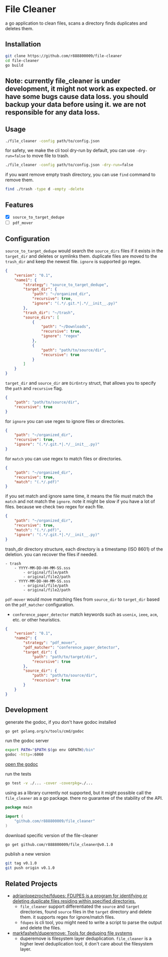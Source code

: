 # File Cleaner

a go application to clean files, scans a directory finds duplicates and deletes them.

## Installation
```bash
git clone https://github.com/r888800009/file-cleaner
cd file-cleaner
go build
```
## Note: currently file_cleaner is under development, it might not work as expected. or have some bugs cause data loss. you should backup your data before using it. we are not responsible for any data loss.

## Usage
```bash
./file_cleaner -config path/to/config.json
```
for safety, we make the cli tool dry-run by default, you can use `-dry-run=false` to move file to trash.
```bash
./file_cleaner -config path/to/config.json -dry-run=false
```
if you want remove empty trash directory, you can use `find` command to remove them.
```bash
find ./trash -type d -empty -delete
```

## Features
- [x] `source_to_target_dedupe`
- [ ] `pdf_mover`

## Configuration
`source_to_target_dedupe` would search the `source_dirs` files if it exists in the `target_dir` and deletes or symlinks them.
duplicate files are moved to the `trash_dir` and keep the newest file. `ignore` is supported go regex.
```json
{
    "version": "0.1",
    "name1": {
        "strategy": "source_to_target_dedupe",
        "target_dir": {
            "path": "~/organized_dir",
            "recursive": true,
            "ignore": "(.*/.git.*|.*/__init__.py)"
        },
        "trash_dir": "~/trash",
        "source_dirs": [
            {
                "path": "~/Downloads",
                "recursive": true,
                "ignore": "regex"
            },
            {
                "path": "path/to/source/dir",
                "recursive": true
            }
        ]
    }
}
```
`target_dir` and `source_dir` are `DirEntry` struct, that allows you to specify the `path` and `recursive` flag.
```json
{
    "path": "path/to/source/dir",
    "recursive": true
}
```
for `ignore` you can use regex to ignore files or directories.
```json
{
    "path": "~/organized_dir",
    "recursive": true,
    "ignore": "(.*/.git.*|.*/__init__.py)"
}
```
for `match` you can use regex to match files or directories.
```json
{
    "path": "~/organized_dir",
    "recursive": true,
    "match": "(.*/.pdf)"
}
```
if you set match and ignore same time, it means the file must match the `match` and not match the `ignore`. 
note it might be slow if you have a lot of files. because we check two regex for each file.
```json
{
    "path": "~/organized_dir",
    "recursive": true,
    "match": "(.*/.pdf)",
    "ignore": "(.*/.git.*|.*/__init__.py)"
}
```

trash_dir directory structure, each directory is a timestamp (ISO 8601) of the deletion. you can recover the files if needed.
```
- trash
    - YYYY-MM-DD-HH-MM-SS.sss
        - original/file/path
        - original/file2/path
    - YYYY-MM-DD-HH-MM-SS.sss
        - original/file/path
        - original/file2/path
```

`pdf-mover` would move matching files from `source_dir` to `target_dir` based on the `pdf_matcher` configuration.
- `conference_paper_detector` match keywords such as `usenix`, `ieee`, `acm`, etc. or other heuristics.
```json
{
    "version": "0.1",
    "name2": {
        "strategy": "pdf_mover",
        "pdf_matcher": "conference_paper_detector",
        "target_dir": {
            "path": "path/to/target/dir",
            "recursive": true
        },
        "source_dir": {
            "path": "path/to/source/dir",
            "recursive": true
        }
    }
}
```

## Development
generate the godoc, if you don't have godoc installed
```bash
go get golang.org/x/tools/cmd/godoc
```
run the godoc server
```bash
export PATH="$PATH:$(go env GOPATH)/bin"
godoc -http=:6060
```
[open the godoc](http://localhost:6060/pkg/github.com/r888800009/file_cleaner/)

run the tests
```bash
go test -v ./... -cover -coverpkg=./...
```

using as a library currently not supported, but it might possible call the `file_cleaner` as a go package.
there no guarantee of the stability of the API.
```go
package main

import (
    "github.com/r888800009/file_cleaner"
)
```

download specific version of the file-cleaner
```bash
go get github.com/r888800009/file_cleaner@v0.1.0
```

publish a new version
```bash
git tag v0.1.0
git push origin v0.1.0
```

## Related Projects
- [adrianlopezroche/fdupes: FDUPES is a program for identifying or deleting duplicate files residing within specified directories.](https://github.com/adrianlopezroche/fdupes)
    - `file_cleaner` support differentiated the `source` and `target` directories, found `source` files in the `target` directory and delete them. it supports regex for ignore/match files.
    - `fdupes` is cli tool, you might need to write a script to parse the output and delete the files.
- [markfasheh/duperemove: Tools for deduping file systems](https://github.com/markfasheh/duperemove)
    - duperemove is filesystem layer deduplication. `file_cleaner` is a higher level deduplication tool, it don't care about the filesystem layer.